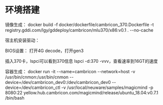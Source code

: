 # 环境搭建

镜像生成：
docker build -f docker/dockerfile/cambricon_370.Dockerfile -t registry.gddi.com/lgy/gddeploy/cambricon/mlu370/x86:v0.1 . --no-cache

宿主机安装驱动：


BIOS设置：
打开4G decode，打开gen3

插入370卡，lspci可以看到370信息
lspci -d:370 -vvv，查看速率到16GT的速度

容器生成：
docker run -it --name=cambricon --network=host -v /usr/bin/cnmon:/usr/bin/cnmon --device=/dev/cambricon_dev0:/dev/cambricon_dev0 --device=/dev/cambricon_ctl -v /usr/local/neuware/samples/magicmind -p 8080:22 yellow.hub.cambricon.com/magicmind/release/ubuntu_18.04:v0.7.1 /bin/bash

